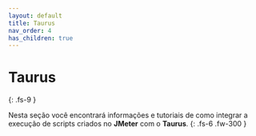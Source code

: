 ```yaml
---
layout: default
title: Taurus
nav_order: 4
has_children: true
---
```


# Taurus
{: .fs-9 }

Nesta seção você encontrará informações e tutoriais de como integrar a execução de scripts criados no **JMeter** com o **Taurus**.
{: .fs-6 .fw-300 }
